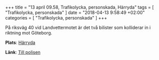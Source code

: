 +++
title = "13 april 09.58, Trafikolycka, personskada, Härryda"
tags = [
  "Trafikolycka, personskada"
]
date = "2018-04-13 9:58:49 +02:00"
categories = [
    "Trafikolycka, personskada"
]
+++

På riksväg 40 vid Landvettermotet är det två bilister som kolliderar in i riktning mot Göteborg.

**Plats**: [Härryda](http://www.google.com/maps/place/57.691744,12.294416)

**Länk**: [Till polisen](https://polisen.se/aktuellt/handelser/2018/april/13/13-april-09.58-trafikolycka-personskada-harryda/)
